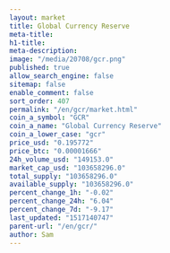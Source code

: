 ```yaml
---
layout: market
title: Global Currency Reserve
meta-title: 
h1-title: 
meta-description: 
image: "/media/20708/gcr.png"
published: true
allow_search_engine: false
sitemap: false
enable_comment: false
sort_order: 407
permalink: "/en/gcr/market.html"
coin_a_symbol: "GCR"
coin_a_name: "Global Currency Reserve"
coin_a_lower_case: "gcr"
price_usd: "0.195772"
price_btc: "0.00001666"
24h_volume_usd: "149153.0"
market_cap_usd: "103658296.0"
total_supply: "103658296.0"
available_supply: "103658296.0"
percent_change_1h: "-0.02"
percent_change_24h: "6.04"
percent_change_7d: "-9.17"
last_updated: "1517140747"
parent-url: "/en/gcr/"
author: Sam
---
```


